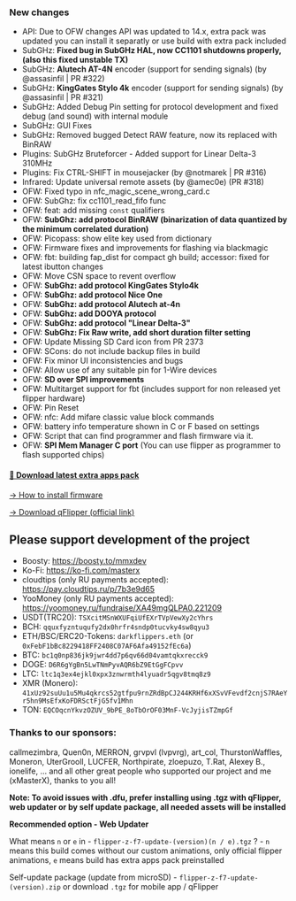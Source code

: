 ### New changes
* API: Due to OFW changes API was updated to 14.x, extra pack was updated you can install it separatly or use build with extra pack included
* SubGHz: **Fixed bug in SubGHz HAL, now CC1101 shutdowns properly, (also this fixed unstable TX)**
* SubGHz: **Alutech AT-4N** encoder (support for sending signals) (by @assasinfil | PR #322)
* SubGHz: **KingGates Stylo 4k** encoder (support for sending signals) (by @assasinfil | PR #321)
* SubGHz: Added Debug Pin setting for protocol development and fixed debug (and sound) with internal module
* SubGHz: GUI Fixes
* SubGHz: Removed bugged Detect RAW feature, now its replaced with BinRAW
* Plugins: SubGHz Bruteforcer - Added support for Linear Delta-3 310MHz
* Plugins: Fix CTRL-SHIFT in mousejacker (by @notmarek | PR #316)
* Infrared: Update universal remote assets (by @amec0e) (PR #318)
* OFW: Fixed typo in nfc_magic_scene_wrong_card.c 
* OFW: SubGhz: fix cc1101_read_fifo func
* OFW: feat: add missing `const` qualifiers
* OFW: **SubGhz: add protocol BinRAW (binarization of data quantized by the minimum correlated duration)**
* OFW: Picopass: show elite key used from dictionary 
* OFW: Firmware fixes and improvements for flashing via blackmagic
* OFW: fbt: building fap_dist for compact gh build; accessor: fixed for latest ibutton changes 
* OFW: Move CSN space to revent overflow
* OFW: **SubGhz: add protocol KingGates Stylo4k**
* OFW: **SubGhz: add protocol Nice One**
* OFW: **SubGhz: add protocol Alutech at-4n**
* OFW: **SubGhz: add DOOYA protocol**
* OFW: **SubGhz: add protocol "Linear Delta-3"**
* OFW: **SubGhz: Fix Raw write, add short duration filter setting**
* OFW: Update Missing SD Card icon from PR 2373
* OFW: SCons: do not include backup files in build
* OFW: Fix minor UI inconsistencies and bugs
* OFW: Allow use of any suitable pin for 1-Wire devices
* OFW: **SD over SPI improvements**
* OFW: Multitarget support for fbt (includes support for non released yet flipper hardware)
* OFW: Pin Reset
* OFW: nfc: Add mifare classic value block commands
* OFW: battery info temperature shown in C or F based on settings
* OFW: Script that can find programmer and flash firmware via it.
* OFW: **SPI Mem Manager C port** (You can use flipper as programmer to flash supported chips)

#### [🎲 Download latest extra apps pack](https://download-directory.github.io/?url=https://github.com/xMasterX/unleashed-extra-pack/tree/main/apps)

[-> How to install firmware](https://github.com/DarkFlippers/unleashed-firmware/blob/dev/documentation/HowToInstall.md)

[-> Download qFlipper (official link)](https://flipperzero.one/update)

## Please support development of the project
* Boosty: https://boosty.to/mmxdev
* Ko-Fi: https://ko-fi.com/masterx
* cloudtips (only RU payments accepted): https://pay.cloudtips.ru/p/7b3e9d65
* YooMoney (only RU payments accepted): https://yoomoney.ru/fundraise/XA49mgQLPA0.221209
* USDT(TRC20): `TSXcitMSnWXUFqiUfEXrTVpVewXy2cYhrs`
* BCH: `qquxfyzntuqufy2dx0hrfr4sndp0tucvky4sw8qyu3`
* ETH/BSC/ERC20-Tokens: `darkflippers.eth` (or `0xFebF1bBc8229418FF2408C07AF6Afa49152fEc6a`)
* BTC: `bc1q0np836jk9jwr4dd7p6qv66d04vamtqkxrecck9`
* DOGE: `D6R6gYgBn5LwTNmPyvAQR6bZ9EtGgFCpvv`
* LTC: `ltc1q3ex4ejkl0xpx3znwrmth4lyuadr5qgv8tmq8z9`
* XMR (Monero): `41xUz92suUu1u5Mu4qkrcs52gtfpu9rnZRdBpCJ244KRHf6xXSvVFevdf2cnjS7RAeYr5hn9MsEfxKoFDRSctFjG5fv1Mhn`
* TON: `EQCOqcnYkvzOZUV_9bPE_8oTbOrOF03MnF-VcJyjisTZmpGf`

### Thanks to our sponsors:
callmezimbra, Quen0n, MERRON, grvpvl (lvpvrg), art_col, ThurstonWaffles, Moneron, UterGrooll, LUCFER, Northpirate, zloepuzo, T.Rat, Alexey B., ionelife, ...
and all other great people who supported our project and me (xMasterX), thanks to you all!

**Note: To avoid issues with .dfu, prefer installing using .tgz with qFlipper, web updater or by self update package, all needed assets will be installed**

**Recommended option - Web Updater**

What means `n` or `e` in - `flipper-z-f7-update-(version)(n / e).tgz` ? - `n` means this build comes without our custom animations, only official flipper animations, 
`e` means build has extra apps pack preinstalled

Self-update package (update from microSD) - `flipper-z-f7-update-(version).zip` or download `.tgz` for mobile app / qFlipper


